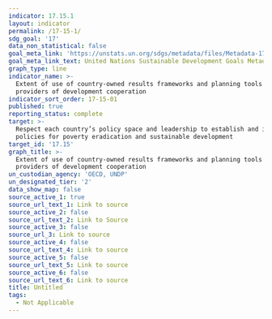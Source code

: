 ```yaml
---
indicator: 17.15.1
layout: indicator
permalink: /17-15-1/
sdg_goal: '17'
data_non_statistical: false
goal_meta_link: 'https://unstats.un.org/sdgs/metadata/files/Metadata-17-15-01.pdf'
goal_meta_link_text: United Nations Sustainable Development Goals Metadata (pdf 468kB)
graph_type: line
indicator_name: >-
  Extent of use of country-owned results frameworks and planning tools by
  providers of development cooperation
indicator_sort_order: 17-15-01
published: true
reporting_status: complete
target: >-
  Respect each country’s policy space and leadership to establish and implement
  policies for poverty eradication and sustainable development
target_id: '17.15'
graph_title: >-
  Extent of use of country-owned results frameworks and planning tools by
  providers of development cooperation
un_custodian_agency: 'OECD, UNDP'
un_designated_tier: '2'
data_show_map: false
source_active_1: true
source_url_text_1: Link to source
source_active_2: false
source_url_text_2: Link to Source
source_active_3: false
source_url_3: Link to source
source_active_4: false
source_url_text_4: Link to source
source_active_5: false
source_url_text_5: Link to source
source_active_6: false
source_url_text_6: Link to source
title: Untitled
tags:
  - Not Applicable
---
```

